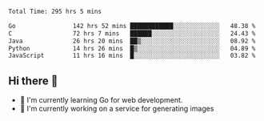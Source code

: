 <!--START_SECTION:waka-->

```txt
Total Time: 295 hrs 5 mins

Go                142 hrs 52 mins ████████████░░░░░░░░░░░░░   48.38 %
C                 72 hrs 7 mins   ██████░░░░░░░░░░░░░░░░░░░   24.43 %
Java              26 hrs 20 mins  ██▒░░░░░░░░░░░░░░░░░░░░░░   08.92 %
Python            14 hrs 26 mins  █▒░░░░░░░░░░░░░░░░░░░░░░░   04.89 %
JavaScript        11 hrs 16 mins  █░░░░░░░░░░░░░░░░░░░░░░░░   03.82 %
```

<!--END_SECTION:waka-->

## Hi there 👋
- 🌱 I'm currently learning Go for web development.
- 🔭 I'm currently working on a service for generating images 

<!--
**prorok210/prorok210** is a ✨ _special_ ✨ repository because its `README.md` (this file) appears on your GitHub profile.

Here are some ideas to get you started:

- 🔭 I’m currently working on ...
- 🌱 I’m currently learning ...
- 👯 I’m looking to collaborate on ...
- 🤔 I’m looking for help with ...
- 💬 Ask me about ...
- 📫 How to reach me: ...
- 😄 Pronouns: ...
- ⚡ Fun fact: ...
-->

